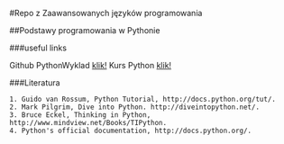 #Repo z Zaawansowanych języków programowania

##Podstawy programowania w Pythonie

###useful links

Github PythonWyklad [klik!](https://github.com/tborzyszkowski/PythonWyklad.git)
Kurs Python [klik!](https://mdl.ug.edu.pl/course/view.php?id=2742)

###Literatura
```
1. Guido van Rossum, Python Tutorial, http://docs.python.org/tut/.
2. Mark Pilgrim, Dive into Python. http://diveintopython.net/.
3. Bruce Eckel, Thinking in Python, http://www.mindview.net/Books/TIPython.
4. Python's official documentation, http://docs.python.org/.
```
